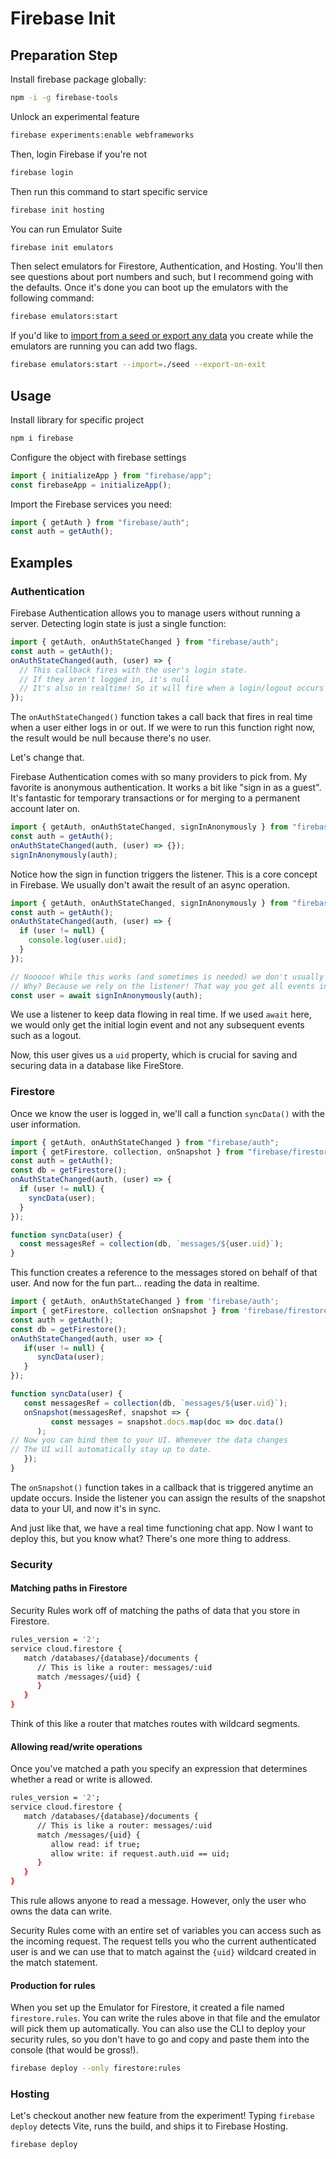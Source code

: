 # Firebase Init

## Preparation Step

Install firebase package globally:

```bash
npm -i -g firebase-tools
```

Unlock an experimental feature

```bash
firebase experiments:enable webframeworks
```

Then, login Firebase if you're not

```bash
firebase login
```

Then run this command to start specific service

```bash
firebase init hosting
```

You can run Emulator Suite

```bash
firebase init emulators
```

Then select emulators for Firestore, Authentication, and Hosting. You'll then see questions about port numbers and such, but I recommend going with the defaults. Once it's done you can boot up the emulators with the following command:

```bash
firebase emulators:start
```

If you'd like to [import from a seed or export any data](https://firebase.google.com/docs/emulator-suite/install_and_configure#startup) you create while the emulators are running you can add two flags.

```bash
firebase emulators:start --import=./seed --export-on-exit
```

## Usage

Install library for specific project

```bash
npm i firebase
```

Configure the object with firebase settings

```js
import { initializeApp } from "firebase/app";
const firebaseApp = initializeApp();
```

Import the Firebase services you need:

```js
import { getAuth } from "firebase/auth";
const auth = getAuth();
```

## Examples

### Authentication

Firebase Authentication allows you to manage users without running a server. Detecting login state is just a single function:

```js
import { getAuth, onAuthStateChanged } from "firebase/auth";
const auth = getAuth();
onAuthStateChanged(auth, (user) => {
  // This callback fires with the user's login state.
  // If they aren't logged in, it's null
  // It's also in realtime! So it will fire when a login/logout occurs
});
```

The `onAuthStateChanged()` function takes a call back that fires in real time when a user either logs in or out. If we were to run this function right now, the result would be null because there's no user.

Let's change that.

Firebase Authentication comes with so many providers to pick from. My favorite is anonymous authentication. It works a bit like "sign in as a guest". It's fantastic for temporary transactions or for merging to a permanent account later on.

```js
import { getAuth, onAuthStateChanged, signInAnonymously } from "firebase/auth";
const auth = getAuth();
onAuthStateChanged(auth, (user) => {});
signInAnonymously(auth);
```

Notice how the sign in function triggers the listener. This is a core concept in Firebase. We usually don't await the result of an async operation.

```js
import { getAuth, onAuthStateChanged, signInAnonymously } from "firebase/auth";
const auth = getAuth();
onAuthStateChanged(auth, (user) => {
  if (user != null) {
    console.log(user.uid);
  }
});

// Nooooo! While this works (and sometimes is needed) we don't usually await the operation
// Why? Because we rely on the listener! That way you get all events instead just the first one
const user = await signInAnonymously(auth);
```

We use a listener to keep data flowing in real time. If we used `await` here, we would only get the initial login event and not any subsequent events such as a logout.

Now, this user gives us a `uid` property, which is crucial for saving and securing data in a database like FireStore.

### Firestore

Once we know the user is logged in, we'll call a function `syncData()` with the user information.

```js
import { getAuth, onAuthStateChanged } from "firebase/auth";
import { getFirestore, collection, onSnapshot } from "firebase/firestore";
const auth = getAuth();
const db = getFirestore();
onAuthStateChanged(auth, (user) => {
  if (user != null) {
    syncData(user);
  }
});

function syncData(user) {
  const messagesRef = collection(db, `messages/${user.uid}`);
}
```

This function creates a reference to the messages stored on behalf of that user. And now for the fun part… reading the data in realtime.

```js
import { getAuth, onAuthStateChanged } from 'firebase/auth';
import { getFirestore, collection onSnapshot } from 'firebase/firestore';
const auth = getAuth();
const db = getFirestore();
onAuthStateChanged(auth, user => {
   if(user != null) {
      syncData(user);
   }
});

function syncData(user) {
   const messagesRef = collection(db, `messages/${user.uid}`);
   onSnapshot(messagesRef, snapshot => {
         const messages = snapshot.docs.map(doc => doc.data()
      );
// Now you can bind them to your UI. Whenever the data changes
// The UI will automatically stay up to date.
   });
}
```

The `onSnapshot()` function takes in a callback that is triggered anytime an update occurs. Inside the listener you can assign the results of the snapshot data to your UI, and now it's in sync.

And just like that, we have a real time functioning chat app. Now I want to deploy this, but you know what? There's one more thing to address.

### Security

#### Matching paths in Firestore

Security Rules work off of matching the paths of data that you store in Firestore.

```bash
rules_version = '2';
service cloud.firestore {
   match /databases/{database}/documents {
      // This is like a router: messages/:uid
      match /messages/{uid} {
      }
   }
}
```

Think of this like a router that matches routes with wildcard segments.

#### Allowing read/write operations

Once you've matched a path you specify an expression that determines whether a read or write is allowed.

```bash
rules_version = '2';
service cloud.firestore {
   match /databases/{database}/documents {
      // This is like a router: messages/:uid
      match /messages/{uid} {
         allow read: if true;
         allow write: if request.auth.uid == uid;
      }
   }
}
```

This rule allows anyone to read a message. However, only the user who owns the data can write.

Security Rules come with an entire set of variables you can access such as the incoming request. The request tells you who the current authenticated user is and we can use that to match against the `{uid}` wildcard created in the match statement.

#### Production for rules

When you set up the Emulator for Firestore, it created a file named `firestore.rules`. You can write the rules above in that file and the emulator will pick them up automatically. You can also use the CLI to deploy your security rules, so you don't have to go and copy and paste them into the console (that would be gross!).

```bash
firebase deploy --only firestore:rules
```

### Hosting

Let's checkout another new feature from the experiment! Typing `firebase deploy` detects Vite, runs the build, and ships it to Firebase Hosting.

```bash
firebase deploy
```
